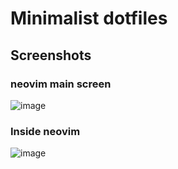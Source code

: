 # Minimalist dotfiles

## Screenshots
### neovim main screen
![image](https://github.com/OmarAzizi/dotfiles/assets/110500643/a645b9e8-45b6-4e12-8089-0112f3b0f71b)

### Inside neovim
![image](https://github.com/OmarAzizi/dotfiles/assets/110500643/5886f9cb-b623-4e52-be15-cc247f1371a2)
